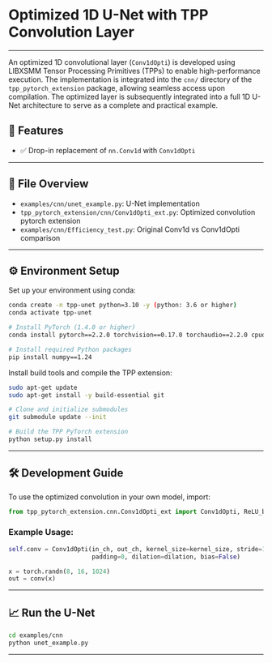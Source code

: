 # Optimized 1D U-Net with TPP Convolution Layer
---
An optimized 1D convolutional layer (`Conv1dOpti`) is developed using LIBXSMM Tensor Processing Primitives (TPPs) to enable high-performance execution. The implementation is integrated into the `cnn/` directory of the `tpp_pytorch_extension` package, allowing seamless access upon compilation. The optimized layer is subsequently integrated into a full 1D U-Net architecture to serve as a complete and practical example.

## 🚀 Features

- ✅ Drop-in replacement of `nn.Conv1d` with `Conv1dOpti`

---

## 📁 File Overview

- `examples/cnn/unet_example.py`: U-Net implementation
- `tpp_pytorch_extension/cnn/Conv1dOpti_ext.py`: Optimized convolution pytorch extension
- `examples/cnn/Efficiency_test.py`: Original Conv1d vs Conv1dOpti comparison

---

## ⚙️ Environment Setup

Set up your environment using conda:

```bash
conda create -n tpp-unet python=3.10 -y (python: 3.6 or higher)
conda activate tpp-unet

# Install PyTorch (1.4.0 or higher)
conda install pytorch==2.2.0 torchvision==0.17.0 torchaudio==2.2.0 cpuonly -c pytorch

# Install required Python packages
pip install numpy==1.24
```

Install build tools and compile the TPP extension:

```bash
sudo apt-get update
sudo apt-get install -y build-essential git

# Clone and initialize submodules
git submodule update --init 

# Build the TPP PyTorch extension
python setup.py install
```

---

## 🛠️ Development Guide

To use the optimized convolution in your own model, import:

```python
from tpp_pytorch_extension.cnn.Conv1dOpti_ext import Conv1dOpti, ReLU_bf16
```

### Example Usage:
```python
self.conv = Conv1dOpti(in_ch, out_ch, kernel_size=kernel_size, stride=1,
                       padding=0, dilation=dilation, bias=False)

x = torch.randn(8, 16, 1024)
out = conv(x)
```

---

## 📈 Run the U-Net


```bash
cd examples/cnn
python unet_example.py
```

---
